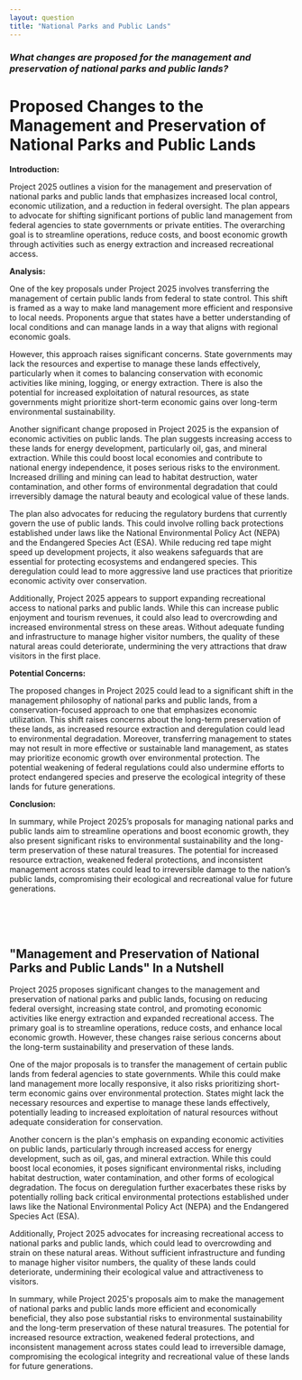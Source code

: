 ```yaml
---
layout: question
title: "National Parks and Public Lands"
---
```


### *What changes are proposed for the management and preservation of national parks and public lands?*


# Proposed Changes to the Management and Preservation of National Parks and Public Lands

**Introduction:**

Project 2025 outlines a vision for the management and preservation of national parks and public lands that emphasizes increased local control, economic utilization, and a reduction in federal oversight. The plan appears to advocate for shifting significant portions of public land management from federal agencies to state governments or private entities. The overarching goal is to streamline operations, reduce costs, and boost economic growth through activities such as energy extraction and increased recreational access.

**Analysis:**

One of the key proposals under Project 2025 involves transferring the management of certain public lands from federal to state control. This shift is framed as a way to make land management more efficient and responsive to local needs. Proponents argue that states have a better understanding of local conditions and can manage lands in a way that aligns with regional economic goals.

However, this approach raises significant concerns. State governments may lack the resources and expertise to manage these lands effectively, particularly when it comes to balancing conservation with economic activities like mining, logging, or energy extraction. There is also the potential for increased exploitation of natural resources, as state governments might prioritize short-term economic gains over long-term environmental sustainability.

Another significant change proposed in Project 2025 is the expansion of economic activities on public lands. The plan suggests increasing access to these lands for energy development, particularly oil, gas, and mineral extraction. While this could boost local economies and contribute to national energy independence, it poses serious risks to the environment. Increased drilling and mining can lead to habitat destruction, water contamination, and other forms of environmental degradation that could irreversibly damage the natural beauty and ecological value of these lands.

The plan also advocates for reducing the regulatory burdens that currently govern the use of public lands. This could involve rolling back protections established under laws like the National Environmental Policy Act (NEPA) and the Endangered Species Act (ESA). While reducing red tape might speed up development projects, it also weakens safeguards that are essential for protecting ecosystems and endangered species. This deregulation could lead to more aggressive land use practices that prioritize economic activity over conservation.

Additionally, Project 2025 appears to support expanding recreational access to national parks and public lands. While this can increase public enjoyment and tourism revenues, it could also lead to overcrowding and increased environmental stress on these areas. Without adequate funding and infrastructure to manage higher visitor numbers, the quality of these natural areas could deteriorate, undermining the very attractions that draw visitors in the first place.

**Potential Concerns:**

The proposed changes in Project 2025 could lead to a significant shift in the management philosophy of national parks and public lands, from a conservation-focused approach to one that emphasizes economic utilization. This shift raises concerns about the long-term preservation of these lands, as increased resource extraction and deregulation could lead to environmental degradation. Moreover, transferring management to states may not result in more effective or sustainable land management, as states may prioritize economic growth over environmental protection. The potential weakening of federal regulations could also undermine efforts to protect endangered species and preserve the ecological integrity of these lands for future generations.

**Conclusion:**

In summary, while Project 2025’s proposals for managing national parks and public lands aim to streamline operations and boost economic growth, they also present significant risks to environmental sustainability and the long-term preservation of these natural treasures. The potential for increased resource extraction, weakened federal protections, and inconsistent management across states could lead to irreversible damage to the nation’s public lands, compromising their ecological and recreational value for future generations.

<br><br><br>

## <span id="nutshell">"Management and Preservation of National Parks and Public Lands" In a Nutshell</span>

Project 2025 proposes significant changes to the management and preservation of national parks and public lands, focusing on reducing federal oversight, increasing state control, and promoting economic activities like energy extraction and expanded recreational access. The primary goal is to streamline operations, reduce costs, and enhance local economic growth. However, these changes raise serious concerns about the long-term sustainability and preservation of these lands.

One of the major proposals is to transfer the management of certain public lands from federal agencies to state governments. While this could make land management more locally responsive, it also risks prioritizing short-term economic gains over environmental protection. States might lack the necessary resources and expertise to manage these lands effectively, potentially leading to increased exploitation of natural resources without adequate consideration for conservation.

Another concern is the plan's emphasis on expanding economic activities on public lands, particularly through increased access for energy development, such as oil, gas, and mineral extraction. While this could boost local economies, it poses significant environmental risks, including habitat destruction, water contamination, and other forms of ecological degradation. The focus on deregulation further exacerbates these risks by potentially rolling back critical environmental protections established under laws like the National Environmental Policy Act (NEPA) and the Endangered Species Act (ESA).

Additionally, Project 2025 advocates for increasing recreational access to national parks and public lands, which could lead to overcrowding and strain on these natural areas. Without sufficient infrastructure and funding to manage higher visitor numbers, the quality of these lands could deteriorate, undermining their ecological value and attractiveness to visitors.

In summary, while Project 2025's proposals aim to make the management of national parks and public lands more efficient and economically beneficial, they also pose substantial risks to environmental sustainability and the long-term preservation of these natural treasures. The potential for increased resource extraction, weakened federal protections, and inconsistent management across states could lead to irreversible damage, compromising the ecological integrity and recreational value of these lands for future generations.
